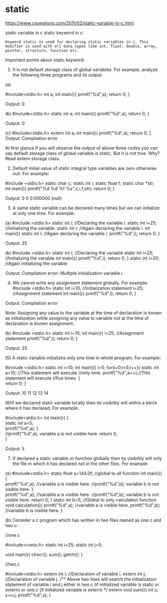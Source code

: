 # static
https://www.cquestions.com/2011/02/static-variable-in-c.html

static variable in c
static keyword in c:

    Keyword static is used for declaring static variables in c. This modifier is used with all data types like int, float, double, array, pointer, structure, function etc.

Important points about static keyword:

1. It is not default storage class of global variables. For example, analyze the following three programs and its output.

(a)

#include<stdio.h>
int a;
int main(){
    printf("%d",a);
    return 0;
}

Output: 0

(b)
#include<stdio.h>
static int a;
int main(){
    printf("%d",a);
    return 0;
}

Output: 0

(c)
#include<stdio.h>
extern int a;
int main(){
    printf("%d",a);
    return 0;
}
Output: Compilation error

At first glance if you will observe the output of above three codes you can say default storage class of global variable is static. But it is not true. Why? Read extern storage class.

2. Default initial value of static integral type variables are zero otherwise null. For example:

#include <stdio.h>
static char c;
static int i;
static float f;
static char *str;  
int main(){
    printf("%d %d %f %s",c,i,f,str);
    return 0;
}

Output: 0 0 0.000000 (null)

3. A same static variable can be declared many times but we can initialize at only one time. For example:

(a)
#include <stdio.h>
static int i;        //Declaring the variable i.
static int i=25;     //Initializing the variable.
static int i;        //Again declaring the variable i.
int main(){
    static int i;    //Again declaring the variable i.
    printf("%d",i);
    return 0;
}

Output: 25

(b)
#include <stdio.h>
static int i;        //Declaring the variable
static int i=25;     //Initializing the variable
int main(){
         printf("%d",i);
    return 0;
}
static int i=20;     //Again initializing the variable

Output: Compilation error: Multiple initialization variable i.

 

4. We cannot write any assignment statement globally. For example:
#include <stdio.h>
static int i=10;   //Initialization statement
i=25;              //Assignment statement
int main(){
    printf("%d",i);
    return 0;
}
            
Output: Compilation error

Note: Assigning any value to the variable at the time of declaration is known as initialization while assigning any value to variable not at the time of declaration is known assignment.

(b)
#include <stdio.h>
static int i=10;
int main(){
    i=25;       //Assignment statement
    printf("%d",i);
    return 0;
}

Output: 25

(5) A static variable initializes only one time in whole program. For example:

#include <stdio.h>
static int i=10;
int main(){
    i=5;
    for(i=0;i<5;i++){
         static int a=10; //This statement will execute
                          //only time.
         printf("%d",a++);//This statement will execute
                          //five times.
    }  
    return 0;
}

Output: 10 11 12 13 14

(6)If we declared static variable locally then its visibility will within a block where it has declared. For example:

#include<stdio.h>
int main(){
    {                       
         static int a=5;     
         printf("%d",a);
    }                       
    //printf("%d",a);   variable a is not visible here.
    return 0;   
}

Output: 5

7. If declared a static variable or function globally then its visibility will only the file in which it has declared not in the other files. For example:

(a)
#include<stdio.h>
static float a=144.0f; //global to all function
int main(){
    {                        
         printf("%d",a); //variable a is visible here.
       //printf("%d",b); variable b is not visible here.
    }                       
    printf("%d",a);   //variable a is visible here.
    //printf("%d",b);    variable b is not visible here.
    return 0;
}
static int b=5;    //Global to only calculation function
void calculation(){
    printf("%d",a);   //variable a is visible here.
    printf("%d",b);   //variable b is visible here.
}
   
(b) Consider a c program which has written in two files named as one.c and two.c:

//one.c

#include<conio.h>
static int i=25;
static int j=5; 

void main(){
    clrscr();
    sum();
    getch();
}

//two.c

#include<stdio.h>
extern int i; //Declaration of variable i.
extern int j; //Declaration of variable j.
/**
Above two lines will search the initialization statement of variable i and j either in two.c (if initialized variable is static or extern) or one.c (if initialized variable is extern) 
*/
extern void sum(){
    int s;
    s=i+j;
    printf("%d",s);
}

